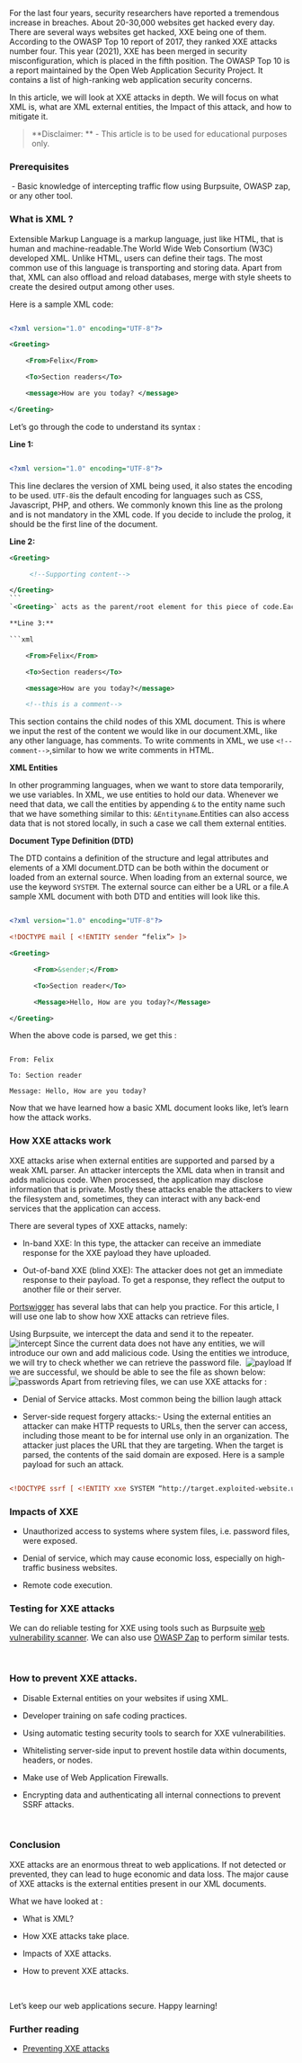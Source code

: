 For the last four years, security researchers have reported a tremendous increase in breaches. About 20-30,000 websites get hacked every day. There are several ways websites get hacked, XXE being one of them. According to the OWASP Top 10 report of 2017, they ranked XXE attacks number four. This year (2021), XXE has been merged in security misconfiguration, which is placed in the fifth position. The OWASP Top 10 is a report maintained by the Open Web Application Security Project. It contains a list of high-ranking web application security concerns.

In this article, we will look at XXE attacks in depth. We will focus on what XML is, what are XML external entities, the Impact of this attack, and how to mitigate it.

> **Disclaimer: ** - This article is to be used for educational purposes only. 

### Prerequisites

 - Basic knowledge of intercepting traffic flow using Burpsuite, OWASP zap, or any other tool.

### What is XML ?

Extensible Markup Language is a markup language, just like HTML, that is human and machine-readable.The World Wide Web Consortium (W3C) developed XML. Unlike HTML, users can define their tags. The most common use of this language is transporting and storing data. Apart from that, XML can also offload and reload databases, merge with style sheets to create the desired output among other uses.

Here is a sample XML code:

```xml

<?xml version="1.0" encoding="UTF-8"?>

<Greeting>

    <From>Felix</From>

    <To>Section readers</To>

    <message>How are you today? </message>

</Greeting>

```

Let’s go through the code to understand its syntax :

**Line 1:**

```xml

<?xml version="1.0" encoding="UTF-8"?>

```

This line declares the version of XML being used, it also states the encoding to be used. `UTF-8`is the default encoding for languages such as CSS, Javascript, PHP, and others. We commonly known this line as the prolong and is not mandatory in the XML code. If you decide to include the prolog, it should be the first line of the document.

**Line 2:**

```xml
<Greeting>

     <!--Supporting content-->

</Greeting>
``` 
`<Greeting>` acts as the parent/root element for this piece of code.Each XML document must have a root element. XMl tags are case-sensitive , each tag must have a similar closing tag. All other tags in this document will be anchored to this tag.

**Line 3:**

```xml

    <From>Felix</From>

    <To>Section readers</To>

    <message>How are you today?</message>

    <!--this is a comment-->

```

This section contains the child nodes of this XML document. This is where we input the rest of the content we would like in our document.XML, like any other language, has comments. To write comments in XML, we use `<!--comment-->`,similar to how we write comments in HTML.

**XML Entities**

In other programming languages, when we want to store data temporarily, we use variables. In XML, we use entities to hold our data. Whenever we need that data, we call the entities by appending `&` to the entity name such that we have something similar to this: `&Entityname`.Entities can also access data that is not stored locally, in such a case we call them external entities.

**Document Type Definition (DTD)**

The DTD contains a definition of the structure and legal attributes and elements of a XMl document.DTD can be both within the document or loaded from an external source. When loading from an external source, we use the keyword `SYSTEM`. The external source can either be a URL or a file.A sample XML document with both DTD and entities will look like this.

```xml

<?xml version="1.0" encoding="UTF-8"?>

<!DOCTYPE mail [ <!ENTITY sender “felix”> ]>

<Greeting>

      <From>&sender;</From>

      <To>Section reader</To>

      <Message>Hello, How are you today?</Message>

</Greeting>

```

When the above code is parsed, we get this :

```

From: Felix

To: Section reader

Message: Hello, How are you today?

```

Now that we have learned how a basic XML document looks like, let’s learn how the attack works.

### How XXE attacks work

XXE attacks arise when external entities are supported and parsed by a weak XML parser. An attacker intercepts the XML data when in transit and adds malicious code. When processed, the application may disclose information that is private. Mostly these attacks enable the attackers to view the filesystem and, sometimes, they can interact with any back-end services that the application can access.

There are several types of XXE attacks, namely:

- In-band XXE: In this type, the attacker can receive an immediate response for the XXE payload they have uploaded.

- Out-of-band XXE (blind XXE): The attacker does not get an immediate response to their payload. To get a response, they reflect the output to another file or their server.

[Portswigger](www.portswigger.net/web-security/xxe) has several labs that can help you practice. For this article, I will use one lab to show how XXE attacks can retrieve files.

Using Burpsuite, we intercept the data and send it to the repeater.
![intercept](/engineering-education/understanding-xml-external-entity-attacks/intercept1.png)
Since the current data does not have any entities, we will introduce our own and add malicious code. Using the entities we introduce, we will try to check whether we can retrieve the password file. 
![payload](/engineering-education/understanding-xml-external-entity-attacks/payload.png)
If we are successful, we should be able to see the file as shown below:
![passwords](/engineering-education/understanding-xml-external-entity-attacks/intercept2.png)
Apart from retrieving files, we can use XXE attacks for :

- Denial of Service attacks. Most common being the billion laugh attack 

- Server-side request forgery attacks:- Using the external entities an attacker can make HTTP requests to URLs, then the server can access, including those meant to be for internal use only in an organization. The attacker just places the URL that they are targeting. When the target is parsed, the contents of the said domain are exposed. Here is a sample payload for such an attack.

```xml

<!DOCTYPE ssrf [ <!ENTITY xxe SYSTEM “http://target.exploited-website.url/“> ]>

```

### Impacts of XXE 

- Unauthorized access to systems where system files, i.e. password files, were exposed.

- Denial of service, which may cause economic loss, especially on high-traffic business websites.

- Remote code execution.

### Testing for XXE attacks

We can do reliable testing for XXE using tools such as Burpsuite [web vulnerability scanner](https://portswigger.net/burp/vulnerability-scanner). We can also use [OWASP Zap](https://www.zaproxy.org/) to perform similar tests.

  

### How to prevent XXE attacks.

- Disable External entities on your websites if using XML.

- Developer training on safe coding practices.

- Using automatic testing security tools to search for XXE vulnerabilities.

- Whitelisting server-side input to prevent hostile data within documents, headers, or nodes.

- Make use of Web Application Firewalls.

- Encrypting data and authenticating all internal connections to prevent SSRF attacks.

  

### Conclusion

XXE attacks are an enormous threat to web applications. If not detected or prevented, they can lead to huge economic and data loss. The major cause of XXE attacks is the external entities present in our XML documents.

What we have looked at :

- What is XML?

- How XXE attacks take place.

- Impacts of XXE attacks.

- How to prevent XXE attacks.

  

Let’s keep our web applications secure. Happy learning!

### Further reading 

- [Preventing XXE attacks](https://cheatsheetseries.owasp.org/cheatsheets/XML_External_Entity_Prevention_Cheat_Sheet.html)

